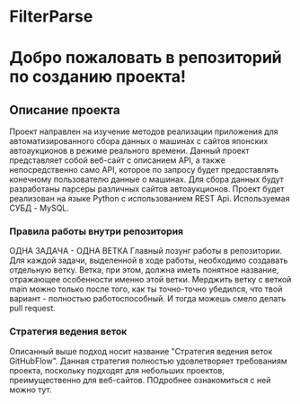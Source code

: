 # FilterParse

# Добро пожаловать в репозиторий по созданию проекта!
## Описание проекта
Проект направлен на изучение методов реализации приложения для автоматизированного сбора данных о машинах с сайтов японских автоаукционов в режиме реального времени. Данный проект представляет собой веб-сайт с описанием API, а также непосредственно само API, которое по запросу будет предоставлять конечному пользователю данные о машинах. Для сбора данных будут разработаны парсеры различных сайтов автоаукционов. Проект будет реализован на языке Python с использованием REST Api. Используемая СУБД - MySQL.

### Правила работы внутри репозитория
ОДНА ЗАДАЧА - ОДНА ВЕТКА
Главный лозунг работы в репозитории. Для каждой задачи, выделенной в ходе работы, необходимо создавать отдельную ветку. Ветка, при этом, должна иметь понятное название, отражающее особенности именно этой ветки. Мерджить ветку с веткой main можно только после того, как ты точно-точно убедился, что твой вариант - полностью работоспособный. И тогда можешь смело делать pull request.

### Стратегия ведения веток
Описанный выше подход носит название "Стратегия ведения веток GitHubFlow". Данная стратегия полностью удовлетворяет требованиям проекта, поскольку подходят для небольших проектов, преимущественно для веб-сайтов. ПОдробнее ознакомиться с ней можно тут.
